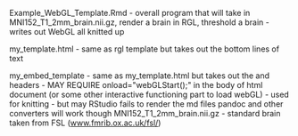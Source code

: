 
Example_WebGL_Template.Rmd  - overall program that will take in MNI152_T1_2mm_brain.nii.gz, render a brain in RGL, threshold a brain - writes out WebGL all knitted up

my_template.html - same as rgl template but takes out the bottom lines of text

my_embed_template - same as my_template.html but takes out the <body> and <html> headers - MAY REQUIRE onload="webGLStart();" in the body of html document (or some other interactive functioning part to load webGL) - used for knitting - but may RStudio fails to render the md files pandoc and other converters will work though
MNI152_T1_2mm_brain.nii.gz - standard brain taken from FSL (www.fmrib.ox.ac.uk/fsl/)
